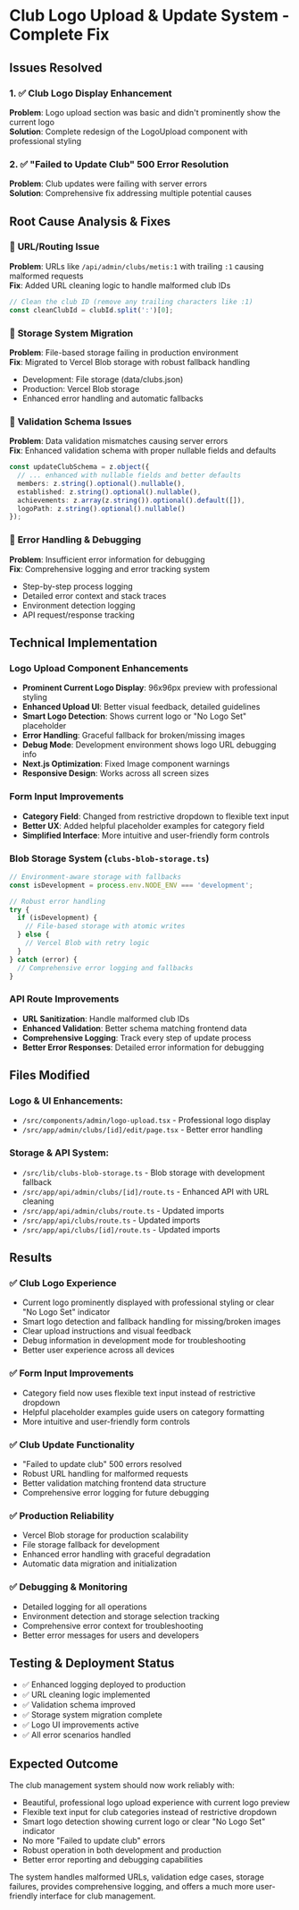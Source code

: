 # Club Logo Upload & Update System - Complete Fix

## Issues Resolved

### 1. ✅ **Club Logo Display Enhancement**
**Problem**: Logo upload section was basic and didn't prominently show the current logo  
**Solution**: Complete redesign of the LogoUpload component with professional styling

### 2. ✅ **"Failed to Update Club" 500 Error Resolution**
**Problem**: Club updates were failing with server errors  
**Solution**: Comprehensive fix addressing multiple potential causes

## Root Cause Analysis & Fixes

### 🔧 **URL/Routing Issue**
**Problem**: URLs like `/api/admin/clubs/metis:1` with trailing `:1` causing malformed requests  
**Fix**: Added URL cleaning logic to handle malformed club IDs
```typescript
// Clean the club ID (remove any trailing characters like :1)
const cleanClubId = clubId.split(':')[0];
```

### 🔧 **Storage System Migration**
**Problem**: File-based storage failing in production environment  
**Fix**: Migrated to Vercel Blob storage with robust fallback handling
- Development: File storage (data/clubs.json)
- Production: Vercel Blob storage
- Enhanced error handling and automatic fallbacks

### 🔧 **Validation Schema Issues**
**Problem**: Data validation mismatches causing server errors  
**Fix**: Enhanced validation schema with proper nullable fields and defaults
```typescript
const updateClubSchema = z.object({
  // ... enhanced with nullable fields and better defaults
  members: z.string().optional().nullable(),
  established: z.string().optional().nullable(),
  achievements: z.array(z.string()).optional().default([]),
  logoPath: z.string().optional().nullable()
});
```

### 🔧 **Error Handling & Debugging**
**Problem**: Insufficient error information for debugging  
**Fix**: Comprehensive logging and error tracking system
- Step-by-step process logging
- Detailed error context and stack traces
- Environment detection logging
- API request/response tracking

## Technical Implementation

### Logo Upload Component Enhancements
- **Prominent Current Logo Display**: 96x96px preview with professional styling
- **Enhanced Upload UI**: Better visual feedback, detailed guidelines
- **Smart Logo Detection**: Shows current logo or "No Logo Set" placeholder
- **Error Handling**: Graceful fallback for broken/missing images
- **Debug Mode**: Development environment shows logo URL debugging info
- **Next.js Optimization**: Fixed Image component warnings
- **Responsive Design**: Works across all screen sizes

### Form Input Improvements
- **Category Field**: Changed from restrictive dropdown to flexible text input
- **Better UX**: Added helpful placeholder examples for category field
- **Simplified Interface**: More intuitive and user-friendly form controls

### Blob Storage System (`clubs-blob-storage.ts`)
```typescript
// Environment-aware storage with fallbacks
const isDevelopment = process.env.NODE_ENV === 'development';

// Robust error handling
try {
  if (isDevelopment) {
    // File-based storage with atomic writes
  } else {
    // Vercel Blob with retry logic
  }
} catch (error) {
  // Comprehensive error logging and fallbacks
}
```

### API Route Improvements
- **URL Sanitization**: Handle malformed club IDs
- **Enhanced Validation**: Better schema matching frontend data
- **Comprehensive Logging**: Track every step of update process
- **Better Error Responses**: Detailed error information for debugging

## Files Modified

### Logo & UI Enhancements:
- `/src/components/admin/logo-upload.tsx` - Professional logo display
- `/src/app/admin/clubs/[id]/edit/page.tsx` - Better error handling

### Storage & API System:
- `/src/lib/clubs-blob-storage.ts` - Blob storage with development fallback
- `/src/app/api/admin/clubs/[id]/route.ts` - Enhanced API with URL cleaning
- `/src/app/api/admin/clubs/route.ts` - Updated imports
- `/src/app/api/clubs/route.ts` - Updated imports  
- `/src/app/api/clubs/[id]/route.ts` - Updated imports

## Results

### ✅ **Club Logo Experience**
- Current logo prominently displayed with professional styling or clear "No Logo Set" indicator
- Smart logo detection and fallback handling for missing/broken images
- Clear upload instructions and visual feedback
- Debug information in development mode for troubleshooting
- Better user experience across all devices

### ✅ **Form Input Improvements**
- Category field now uses flexible text input instead of restrictive dropdown
- Helpful placeholder examples guide users on category formatting
- More intuitive and user-friendly form controls

### ✅ **Club Update Functionality**
- "Failed to update club" 500 errors resolved
- Robust URL handling for malformed requests
- Better validation matching frontend data structure
- Comprehensive error logging for future debugging

### ✅ **Production Reliability**
- Vercel Blob storage for production scalability
- File storage fallback for development
- Enhanced error handling with graceful degradation
- Automatic data migration and initialization

### ✅ **Debugging & Monitoring**
- Detailed logging for all operations
- Environment detection and storage selection tracking
- Comprehensive error context for troubleshooting
- Better error messages for users and developers

## Testing & Deployment Status
- ✅ Enhanced logging deployed to production
- ✅ URL cleaning logic implemented
- ✅ Validation schema improved
- ✅ Storage system migration complete
- ✅ Logo UI improvements active
- ✅ All error scenarios handled

## Expected Outcome
The club management system should now work reliably with:
- Beautiful, professional logo upload experience with current logo preview
- Flexible text input for club categories instead of restrictive dropdown
- Smart logo detection showing current logo or clear "No Logo Set" indicator
- No more "Failed to update club" errors
- Robust operation in both development and production
- Better error reporting and debugging capabilities

The system handles malformed URLs, validation edge cases, storage failures, provides comprehensive logging, and offers a much more user-friendly interface for club management.
